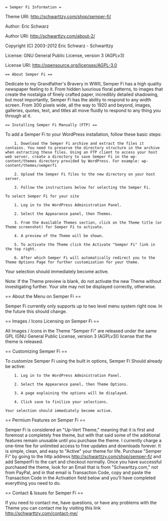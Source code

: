 	= Semper Fi Information =

Theme URI: http://schwarttzy.com/shop/semper-fi/

Author: Eric Schwarz

Author URI: http://schwarttzy.com/about-2/

Copyright (C) 2003-2012 Eric Schwarz - Schwarttzy

License: GNU General Public License, version 3 (AGPLv3)

License URI: http://opensource.org/licenses/AGPL-3.0

	== About Semper Fi ==

Dedicate to my Grandfather's Bravery in WWII, Semper Fi has a high quality newspaper feeling to it. From hidden luxurious floral patterns, to images that create the nostalgia of finely crafted paper, incredibly detailed shadowing, but most importantly, Semper Fi has the ability to respond to any width screen. From 300 pixels wide, all the way to 1920 and beyond, images, galleries, quotes, text, and titles all move fluidly to respond to any thing you through at it.

	== Installing Semper Fi Manually (FTP) ==

To add a Semper Fi to your WordPress installation, follow these basic steps:

		1. Download the Semper Fi archive and extract the files it contains. You need to preserve the directory structure in the archive when extracting these files. Using an FTP client to access your host web server, create a directory to save Semper Fi in the wp-content/themes directory provided by WordPress. For example: wp-content/themes/semperfi
    
		2. Upload the Semper Fi files to the new directory on your host server.

		3. Follow the instructions below for selecting the Semper Fi.

	To select Semper Fi for your site

		1. Log in to the WordPress Administration Panel.

		2. Select the Appearance panel, then Themes.

		3. From the Available Themes section, click on the Theme title (or Theme screenshot) for Semper Fi to activate.

		4. A preview of the Theme will be shown.

		5. To activate the Theme click the Activate "Semper Fi" link in the top right.

		6. After which Semper Fi will automatically redirect you to the Theme Options Page for further customization for your theme.


Your selection should immediately become active.

Note: If the Theme preview is blank, do not activate the new Theme without investigating further. Your site may not be displayed correctly, otherwise.

== About the Menu on Semper Fi ==

Semper Fi currently only supports up to two level menu system right now. In the future this should change.

== Images / Icons Licensing on Semper Fi ==

All Images / Icons in the Theme "Semper Fi" are released under the same GPL (GNU General Public License, version 3 (AGPLv3)) license that the theme is released.

== Customizing Semper Fi ==

To customize Semper Fi using the built in options, Semper Fi Should already be active:
		
		1. Log in to the WordPress Administration Panel.

		2. Select the Appearance panel, then Theme Options.

		3. A page explaining the options will be displayed.

		4. Click save to finilize your selections.

	Your selection should immediately become active.

== Permium Features on Semper Fi ==

Semper Fi is considered an "Up-Vert Theme," meaning that it is first and foremost a completely free theme, but with that said some of the additional features remain unusable until you purchase the theme. I currently charge a one-time fee for unlimited access to free updates and downloads forever. It is simple, clean, and easy to "Active" your theme for life. Purchase "Semper Fi" by going to the http address http://schwarttzy.com/shop/semper-fi/ and add SemperFi to the cart and checkout normally. Once you have successful purchased the theme, look for an Email that is from "Schwarttzy.com," not from PayPal, and in that email is Transaction Code, copy and paste the Transaction Code in the Activation field below and you'll have completed everything you need to do.

== Contact & Issues for Semper Fi ==

If you need to contact me, have questions, or have any problems with the Theme you can contact me by visiting this link http://schwarttzy.com/contact-me/
